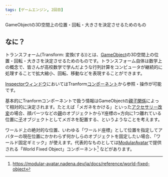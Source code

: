 ```yaml
---
tags: [ゲームエンジン, 2回目]
---
```


GameObjectの3D空間上の位置・回転・大きさを決定させるためのもの

## なに？

トランスフォーム(Transform: 変換(する))とは、[GameObject](/docs/索引/GHI/GameObject)の3D空間上の位置・回転・大きさを決定させるためのものです。トランスフォーム自体は数学上の概念で、皆さんが高校数学で学んだような行列計算をコンピュータが継続的に処理することで拡大縮小、回転、移動などを表現することができます。

[Inspectorウィンドウ](/docs/索引/GHI/Inspectorウィンドウ)においてはTranform[コンポーネント](/docs/索引/ABC/Component)から参照・操作が可能です。

基本的にTranformコンポーネントで扱う情報はGameObjectの[親子関係](/docs/索引/あ行/親子関係)によって相対的に決定されます。たとえば「メガネをかける」といった[アクセサリー改変](/docs/索引/あ行/アクセサリー改変)の場合、顔パーツなどの[親](/docs/索引/あ行/親-親子関係)のオブジェクトからY座標の+方向に1つ離れている位置に[子](/docs/索引/か行/子-親子関係)オブジェクトとしてメガネを配置する、というようなことを考えます。

ワールド上の絶対的な位置、いわゆる「ワールド座標」として位置を指定してアバターの現在位置にかかわらず何かしらのオブジェクトを固定したい場合、「ワールド固定ギミック」が使えます。代表的なものとしては[ModularAvatar](/docs/索引/MNO/ModularAvatar)で提供される「World Fixed Object」コンポーネント[^1] などがあります。

[^1]: https://modular-avatar.nadena.dev/ja/docs/reference/world-fixed-object
